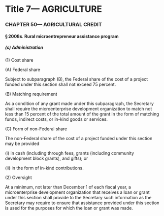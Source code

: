 
# Title 7— AGRICULTURE
### CHAPTER 50— AGRICULTURAL CREDIT
#### § 2008s. Rural microentrepreneur assistance program
##### (c) Administration

(1) Cost share

(A) Federal share

Subject to subparagraph (B), the Federal share of the cost of a project funded under this section shall not exceed 75 percent.

(B) Matching requirement

As a condition of any grant made under this subparagraph, the Secretary shall require the microenterprise development organization to match not less than 15 percent of the total amount of the grant in the form of matching funds, indirect costs, or in-kind goods or services.

(C) Form of non-Federal share

The non-Federal share of the cost of a project funded under this section may be provided

(i) in cash (including through fees, grants (including community development block grants), and gifts); or

(ii) in the form of in-kind contributions.

(2) Oversight

At a minimum, not later than December 1 of each fiscal year, a microenterprise development organization that receives a loan or grant under this section shall provide to the Secretary such information as the Secretary may require to ensure that assistance provided under this section is used for the purposes for which the loan or grant was made.
